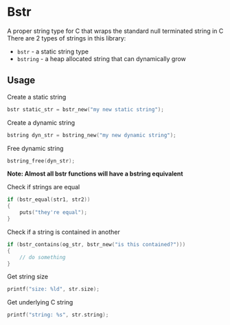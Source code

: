 # Bstr

A proper string type for C that wraps the standard null terminated string in C
There are 2 types of strings in this library:

- `bstr` - a static string type
- `bstring` - a heap allocated string that can dynamically grow

## Usage

Create a static string

```c
bstr static_str = bstr_new("my new static string");
```

Create a dynamic string

```c
bstring dyn_str = bstring_new("my new dynamic string");
```

Free dynamic string

```c
bstring_free(dyn_str);
```

**Note: Almost all bstr functions will have a bstring equivalent**

Check if strings are equal

```c
if (bstr_equal(str1, str2))
{
    puts("they're equal");
}
```

Check if a string is contained in another

```c
if (bstr_contains(og_str, bstr_new("is this contained?")))
{
    // do something
}
```

Get string size

```c
printf("size: %ld", str.size);
```

Get underlying C string

```c
printf("string: %s", str.string);
```

